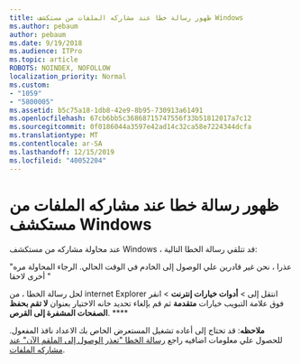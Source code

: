 ```yaml
---
title: ظهور رسالة خطا عند مشاركه الملفات من مستكشف Windows
ms.author: pebaum
author: pebaum
ms.date: 9/19/2018
ms.audience: ITPro
ms.topic: article
ROBOTS: NOINDEX, NOFOLLOW
localization_priority: Normal
ms.custom:
- "1059"
- "5800005"
ms.assetid: b5c75a18-1db8-42e9-8b95-730913a61491
ms.openlocfilehash: 67cb6bb5c36868715747556f33b51812017a7c12
ms.sourcegitcommit: 0f0186044a3597e42ad14c32ca58e7224344dcfa
ms.translationtype: MT
ms.contentlocale: ar-SA
ms.lasthandoff: 12/15/2019
ms.locfileid: "40052204"
---
```

# <a name="error-message-when-sharing-files-from-windows-explorer"></a>ظهور رسالة خطا عند مشاركه الملفات من مستكشف Windows

عند محاولة مشاركه من مستكشف Windows ، قد تتلقي رسالة الخطا التالية:
  
"عذرا ، نحن غير قادرين علي الوصول إلى الخادم في الوقت الحالي. الرجاء المحاولة مره أخرى لاحقا "
  
لحل رسالة الخطا ، من internet Explorer انتقل إلى \> **أدوات خيارات إنترنت** \> انقر فوق علامة التبويب خيارات **متقدمة** ثم قم بإلغاء تحديد خانه الاختيار بعنوان **لا تقم بحفظ الصفحات المشفرة إلى القرص**. ****
  
 **ملاحظه**: قد تحتاج إلى أعاده تشغيل المستعرض الخاص بك الاعداد نافذ المفعول. للحصول علي معلومات اضافيه راجع [رسالة الخطا "تعذر الوصول إلى الملقم الآن" عند مشاركه الملفات](https://go.microsoft.com/fwlink/?linkid=2022914).
  